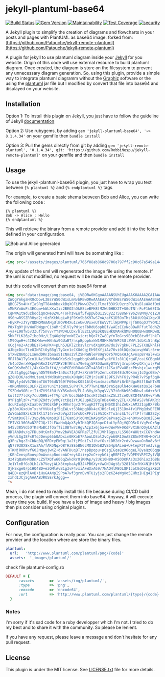 # jekyll-plantuml-base64

[![Build Status](https://travis-ci.org/RobbiNespu/jekyll-plantuml-base64.svg?branch=master)](https://travis-ci.org/RobbiNespu/jekyll-plantuml-base64)
[![Gem Version](https://badge.fury.io/rb/jekyll-plantuml-base64.svg)](https://badge.fury.io/rb/jekyll-plantuml-base64)
[![Maintainability](https://api.codeclimate.com/v1/badges/aafba8fb4df9ac92e485/maintainability)](https://codeclimate.com/github/RobbiNespu/jekyll-plantuml-base64/maintainability)
[![Test Coverage](https://api.codeclimate.com/v1/badges/cd56b207f327603662a1/test_coverage)](https://codeclimate.com/github/robbinespu/jekyll-plantuml-base64/test_coverage)
[![security](https://hakiri.io/github/RobbiNespu/jekyll-plantuml-base64/master.svg)](https://hakiri.io/github/RobbiNespu/jekyll-plantuml-base64/master)

A Jekyll plugin to simplify the creation of diagrams and flowcharts in your posts and pages with PlantUML as base64 image.
forked from: [https://github.com/Patouche/jekyll-remote-plantuml](https://github.com/Patouche/jekyll-remote-plantuml)

A plugin for jekyll to use plantuml diagram inside your [Jekyll](http://jekyllrb.com/) for you website. Origin of this code will use external resource to build plantuml diagram. Once created, the diagram is store on the filesystem to prevent any unnecessary diagram generation. So, using this plugin, provide a simple way to integrate plantuml diagramm without the [Graphiz](http://www.graphviz.org/) software or the using the [plantuml](http://sourceforge.net/projects/plantuml/files/plantuml.jar/download) jar file but I modified by convert that file into base64 and displayed on your website.

## Installation

Option 1: 
To install this plugin on Jekyll, you just have to follow the guideline of Jekyll [documentation](http://jekyllrb.com/docs/plugins/)

Option 2:
Use rubygems, by adding `gem 'jekyll-plantuml-base64', '~> 0.1.4.34'` on your gemfile then `bundle install`

Option 3:
Pull the gems directly from git by adding `gem 'jekyll-remote-plantuml', '0.1.4.34', git: 'https://github.com/RobbiNespu/jekyll-remote-plantuml'` on your gemfile and then `bundle install`
## Usage

To use the jekyll-plantuml-base64 plugin, you just have to wrap you text between `{% plantuml %}` and `{% endplantuml %}` tags.

For example, to create a basic shema between Bob and Alice, you can write the following code :

``` text
{% plantuml %}
Bob -> Alice : Hello 
{% endplantuml %}
```

This will retrieve the binary from a remote provider and add it into the folder defined in your configuration.

![Bob and Alice generated](./images/bob-alice.png)

The origin will generated html will have be something like :

``` html
<img src="/assets/images/plantuml/765f88ab868d9706e797ff2c90c67a549a144c52adf0bf2e247d355cf981b9aa.png" />
```
Any update of the uml will regenerated the image file using the remote. If the uml is not modified, no request will be made on the remote provider.

but this code will convert them nto base64 format
```html
<img src="data:image/png;base64, iVBORw0KGgoAAAANSUhEUgAAAK0AAAA2CAIAAAA6bI6UAAAAKXRFWHRjb3B5bGVmdABHZW5lcmF0
 ZWQgYnkgaHR0cDovL3BsYW50dW1sLmNvbREwORwAAAEAaVRYdHBsYW50dW1sAAEAAAB4nDWOTW+C
 QBCG75v4H+YIaSRgTT84mbbaxkBqXOFiPKwwJZvCLFlmaf33XSU9zrzPO/OsBlaWXdfOxHGj7cAn
 mMNRYmWoPs3ECqm+hWLXKuIiz2BEO2hDkESLeBFH8fMZWd0HBX2T+SGoTNfrFoF1h6EI3ncZDMbZ
 CqHWA1t9duzbodiqUcHe0ZVL4ToFhzwEuf5fwppGbQ11SCy2ZT5B8GFY9oZv8MNy/qIZJFovBWU+
 HS0nwRSSZRRHyd2j+OzRKtbUgLwMjF0KmSb3K97wS7mW/afK1D5OoThs5k8iU9Q41XgvJPFqvI+9
 +EyKP+zJYyYQDMQMAAAHgUlEQVR4Xu1ceUwUVxxeUfEuVVTilWpMPVprjfGKGqOJTYONiX9Ua63W
 P0xTq9YjHvWoFbWgprCibWMrEdlVlyPWjetFbRdU6opbEf/wAEzECyNoBDwRFfutT8dhZmfedt+w
 +ya+L98fw5v3Zuf75nvv/YYsWJ4LCDx/blE2CLyREDkQ8EHkQMAHkQMBH0QOBHwQORDwQZmD2sq7
 5bkFfLK26p7ibg0Hz/LZqWOgMgfonWEZwicrjhQo7tZw8CyfnToG+s9B0cbE8twMflhkTdSXYRT4
 lM9OqoH+c4CRdXWn+eHNnAx9GUaBT/nspBpophxkW1M8Hk9hYWFJSUlZWVl1dbXi5tnBp3x2Ug20
 KCqj4o2+AcUbEzFS4uPK4+pLh5JERlZcksvlcrvdXq8XSm7duiV7gkHCFPLZSTXQEkhlFPb5QWTs
 WJbgcDicTieUINRItOyBBglTyGcn1cCXOdCqjEh9EXYjiAz70vi0tDQoQaixvpWWlr5+nsHCFPLZ
 STXwZQ60pJLxWmdDRnIbmasSIcNms2VlZSHRWNleP89gYQr57KQaKHJgAvnspBr4al+w1quMJHKy
 MFJlBA1TyGcn1UAz1Yk6MoKGKeSzk2qgpbbqXsWRAonFyekYUJz8k1QrgWF/caLKCBqmkM9OqoFG
 /h4pJ2erxWKpqMhRn2IkVYZRYJEfRhLn79w5qj5FSDUwmByQT5Vj3rwpaK+pOXnjxl/PnhWoh2iR
 KoCQKsMoBCL/4kXXxIkftW//duPGEdHRUaNGDTx48Bd1t1CSaiPVwOBzcPbsbjx1wurqPHU3OWtr
 /1U31gUggJAqwyhQ5T98mN+1a0xs7IgTJ+zXrmWfPp2enLx4164Edc9Qkmoj1cDgc6Be/+Xt5PjA
 gZ8HD36/adMmLtemLVtWdOsWgznUuXOHpKSFZMjrJeUF1J9FSJVhFKjyPR4b7vPSpf3qU4SIRa9e
 70Byly4dV6786smTU6T96dNT69fP69mzK0516tQ+Lm4maccMWbFiBrKFdgxMSflBuhTxMDv714ED
 +0RGNh006L0LF/ZIoxYunIY1qWXL5uPHj7Lbf7TwnIMBA3rn5qaUlh4oKHA0atQoIeFbHHu9O/fu
 TSZDdu9ORLeiIidZV9SfRUiVYRSo8nH/ELJu3Vy/K9yqVV/37t0d6b969dDhw1u6d++8fPkMcmrJ
 kult277lcKy7cuUQHNi+fTVpnzVrUocObWHI5csHt25d2axZ5LZtceQU8XD48A8RvvPn9wwb9sHo
 0YPIqblzP+/YsR0Z9dtv3yMQYctBq1YtJOJupHZ5DqTnDeX48cyZTL+X0hFASJVhFAKRjxmPWdi6
 dcuRIwdgUkIaab9/39OiRbPjx9Okntgv2rWLwgH2TTzg1NSXD1hiZeUxLAM221qpBXFBksgxMcft
 /p38mJGxoUmTxshfVVUelgf5qEWLvtS3kWpg8Dk4eXJHScleQjI51Dm4fv1PMgQdsEFERbWeOnVc
 ZuYGabX8XzkIGfXl1714rvv2bVqzZtbYsUOxPFiti9AIQxTTo3nzSLTcvftPfr4dB2S2yIkiQ9G+
 f/9mtDx6lF/3ypybN/8mp8iPiI76amSUjo0NmINA9gV5n8ePvagSZs+ehOVxwoQx8iE6AgipMoxC
 IPIVXL36G6wN2P7JQz12LFWaHoQ4pX5yhIHkQPJQ8opcDfuLYpSOjVQDQ5cDiVgPcOrBgxM4Pnp0
 G45v385Vd5OTKsMoBCJfQafTiiUBTw7zHgvAzp3x6j5a+wJWePW+0KdPvX1BnQOyL6A2lEYtXjzd
 HDlAhDdv/g7FDubHtGmfoJYmv2bAVEA3GFRe7lZfUCJVhlGgys/LS508+WOUtxCCGYndAdv5uHEj
 yVnUiSgI8FxRTqJDevp66b0ADxin0KKoE7FAouLDSol2vCyo60R1DnA8Z85nMTHR+HQYiFGoNM2R
 g3Pn/hgzZnCbNq0Q/6FD+yEW0qi1a2fjPSoiIsJihvfGsrLDM2d+2rdvDzwwaOnRo8v8+VMwQaUO
 qN77938X8xX1wZAh/fAKQNqxO8THz8EbBN6cMQ1QW5B2VE54p0ALeW+U+tepPJTnAJvsggVfREdH
 oTKNjR0RnvfG0JMqwyjwKZ+dVANFDuqBT/nspBpopu+p6sgIGqaQz06qgeL7ByaQz06qgWb6nqqO
 jKBhCvnspBoovp9oAvnspBoocmAC+eykGii+p2oC+eykGijqRBPIZyfVQPE9VRPIZyfVQPF7pHrg
 Uz47qQaKHNQDn/LZSTXQfw606qZwkdRrOjKMAp/y2Uk10H8O+KSODKPAs3x26hiozIG8bsq2pmTF
 Je1YlmBfGo9LhJ/b7VoyjALX8tmpbaAyB3J4PB6Xy+VwONJ4gt8/328I8CmfHX4N1MtBYWEhUuN0
 OjHSxge0/p1HQ4BD+ezQMlAvB1g3vF4vxiA+WXxA69/7NAQ4lM8OLQP1coC8oDeCgzXEzQe0/t1X
 Q4BD+ezQMlAvB+iHyGAANpISPoA7wf3grnBvNTU1yjs2FBzKZ4eWgXo5EHhzIHIg4IPIgYAP/wGD
 zxhdIJCj5gAAAABJRU5ErkJggg==
 ">
```
Mean, i do not need to really install this file because during CI/CD build process, the plugin will convert them into base64. Anyway, it will execute every time you build. If you have a lots of image and heavy / big images then pls consider using original plugins.


## Configuration

For now, the configuration is really poor. You can just change the remote provider and the location where are store the binary files.

``` yaml
plantuml:
  url:	 'http://www.plantuml.com/plantuml/png/{code}'
  assets:  '_images/plantuml/'
```
  
  check file plantuml-config.rb
  ```ruby
  DEFAULT = {
        :assets       => 'assets/img/plantuml/',
        :type         => 'png',
        :encode       => 'encode64',
        :url          => 'http://www.plantuml.com/plantuml/{type}/{code}'
    }
```

### Notes

I'm sorry if it's sad code for a ruby developper which I'm not. I tried to do my best and to share it with the community. So please be lenient.

If you have any request, please leave a message and don't hesitate for any pull request.

## License

This plugin is under the MIT license. See [LICENSE.txt](./LICENSE.txt) file for more details.
